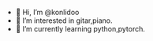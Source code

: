 - 👋 Hi, I’m @konlidoo
- 👀 I’m interested in gitar,piano.
- 🌱 I’m currently learning python,pytorch.


<!---
konlidoo/konlidoo is a ✨ special ✨ repository because its `README.md` (this file) appears on your GitHub profile.
You can click the Preview link to take a look at your changes.
--->

